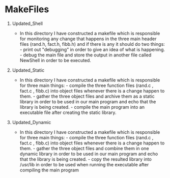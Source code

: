 # MakeFiles

1. Updated_Shell
   - In this directory I have constructed a makefile which is responsible for monitoring any change that happens in the three main header files (rand.h, fact.h, fibb.h) and if there is any it should do two things:
          - print out "debugging" in order to give an idea of what is happening.
          - debug the main file and store the output in another file called NewShell in order to be executed.
          
          
2. Updated_Static
   - In this directory I have constructed a makefile which is responsible for three main things:
          - compile the three function files (rand.c , fact.c , fibb.c) into object files whenever there is a change happen to them.
          - gather the three object files and archive them as a static library in order to be used in our main program and echo that the library is being created. 
          - compile the main program into an executable file after creating the static library.


3. Updated_Dynamic
   - In this directory I have constructed a makefile which is responsible for three main things:
          - compile the three function files (rand.c , fact.c , fibb.c) into object files whenever there is a change happen to them.
          - gather the three object files and combine them in one dynamic library in order to be used in our main program and echo that the library is being created.
          - copy the resulted library into /usr/lib in order to be used when running the executable after compiling the main program
